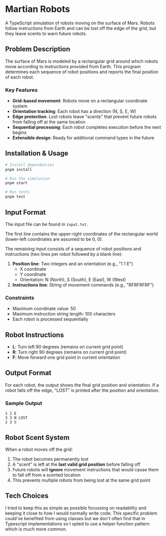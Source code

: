 # Martian Robots

A TypeScript simulation of robots moving on the surface of Mars. Robots follow instructions from Earth and can be lost off the edge of the grid, but they leave scents to warn future robots.

## Problem Description

The surface of Mars is modeled by a rectangular grid around which robots move according to instructions provided from Earth. This program determines each sequence of robot positions and reports the final position of each robot.

### Key Features

- **Grid-based movement**: Robots move on a rectangular coordinate system
- **Orientation tracking**: Each robot has a direction (N, S, E, W)
- **Edge protection**: Lost robots leave "scents" that prevent future robots from falling off at the same location
- **Sequential processing**: Each robot completes execution before the next begins
- **Extensible design**: Ready for additional command types in the future

## Installation & Usage

```bash
# Install dependencies
pnpm install

# Run the simulation
pnpm start

# Run tests
pnpm test
```

## Input Format

The input file can be found in `input.txt`.

The first line contains the upper-right coordinates of the rectangular world (lower-left coordinates are assumed to be 0, 0).

The remaining input consists of a sequence of robot positions and instructions (two lines per robot followed by a blank line):
1. **Position line**: Two integers and an orientation (e.g., "1 1 E")
   - X coordinate
   - Y coordinate
   - Orientation: N (North), S (South), E (East), W (West)
2. **Instructions line**: String of movement commands (e.g., "RFRFRFRF")

### Constraints
- Maximum coordinate value: 50
- Maximum instruction string length: 100 characters
- Each robot is processed sequentially

## Robot Instructions

- **L**: Turn left 90 degrees (remains on current grid point)
- **R**: Turn right 90 degrees (remains on current grid point)
- **F**: Move forward one grid point in current orientation

## Output Format

For each robot, the output shows the final grid position and orientation. If a robot falls off the edge, "LOST" is printed after the position and orientation.

### Sample Output
```
1 1 E
3 3 N LOST
2 3 S
```

## Robot Scent System

When a robot moves off the grid:
1. The robot becomes permanently lost
2. A "scent" is left at the **last valid grid position** before falling off
3. Future robots will **ignore** movement instructions that would cause them to fall off from a scented location
4. This prevents multiple robots from being lost at the same grid point

## Tech Choices

I tried to keep this as simple as possible focussing on readability and keeping it close to how I would normally write code. This specific problem could've benefited from using classes but we
don't often find that in Typescript implementations so I opted to use a helper function pattern
which is much more common.
